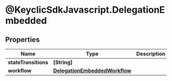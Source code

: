 # @KeyclicSdkJavascript.DelegationEmbedded

## Properties
Name | Type | Description | Notes
------------ | ------------- | ------------- | -------------
**stateTransitions** | **[String]** |  | [optional] 
**workflow** | [**DelegationEmbeddedWorkflow**](DelegationEmbeddedWorkflow.md) |  | [optional] 


